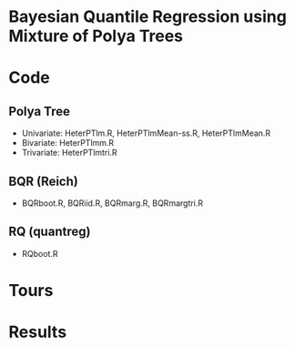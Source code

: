 Bayesian Quantile Regression using Mixture of Polya Trees
=========================================================

# Code #

## Polya Tree ##

- Univariate: HeterPTlm.R, HeterPTlmMean-ss.R, HeterPTlmMean.R
- Bivariate: HeterPTlmm.R
- Trivariate: HeterPTlmtri.R

## BQR (Reich) ##

- BQRboot.R, BQRiid.R, BQRmarg.R, BQRmargtri.R

## RQ (quantreg) ##

- RQboot.R

# Tours #

# Results #
